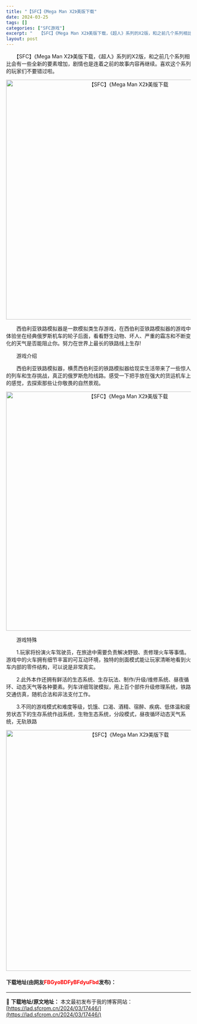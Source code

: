 ```yaml
---
title: "【SFC】《Mega Man X2》美版下载"
date: 2024-03-25
tags: []
categories: ["SFC游戏"]
excerpt: "　　【SFC】《Mega Man X2》美版下载，《超人》系列的X2版，和之前几个系列相比会有一些全新的要素增加，剧情也是连着之前的故事内容再继续。喜欢这个系列的玩家们不要错过啦。 　　西伯利亚铁路模拟器是一款模拟类生存游戏，在西伯利亚铁路模拟器的游戏中体验坐在经典俄罗斯机车的轮子后面，看看野生动物&hellip;"
layout: post
---
```


 <p>　　【SFC】《Mega Man X2》美版下载，《超人》系列的X2版，和之前几个系列相比会有一些全新的要素增加，剧情也是连着之前的故事内容再继续。喜欢这个系列的玩家们不要错过啦。</p> <p align="center"><img align="" border="0" src="https://lad.sfcrom.cn/wp-content/uploads/2024/03/20240325_6600c164dd1d2.png" width="652" alt="【SFC】《Mega Man X2》美版下载" /></p> <p>　　西伯利亚铁路模拟器是一款模拟类生存游戏，在西伯利亚铁路模拟器的游戏中体验坐在经典俄罗斯机车的轮子后面，看看野生动物、坏人、严重的霜冻和不断变化的天气是否能阻止你。努力在世界上最长的铁路线上生存!</p> <p>　　游戏介绍</p> <p>　　西伯利亚铁路模拟器，横贯西伯利亚的铁路模拟器给现实生活带来了一些惊人的列车和生存挑战，真正的俄罗斯危险线路。感受一下把手放在强大的货运机车上的感觉，去探索那些让你敬畏的自然景观。</p> <p align="center"><img align="" border="0" src="https://lad.sfcrom.cn/wp-content/uploads/2024/03/20240325_6600c166697af.png" width="650" alt="【SFC】《Mega Man X2》美版下载" /></p> <p>　　游戏特殊</p> <p>　　1.玩家将扮演火车驾驶员，在旅途中需要负责解决野狼、责修理火车等事情。游戏中的火车拥有细节丰富的可互动环境，独特的剖面模式能让玩家清晰地看到火车内部的零件结构，可以说是非常真实。</p> <p>　　2.此外本作还拥有鲜活的生态系统、生存玩法、制作/升级/维修系统、昼夜循环、动态天气等各种要素。列车详细驾驶模拟，用上百个部件升级修理系统，铁路交通仿真，随机合法和非法支付工作。</p> <p>　　3.不同的游戏模式和难度等级，饥饿、口渴、酒精、宿醉、疾病、低体温和疲劳状态下的生存系统作战系统，生物生态系统，分段模式，昼夜循环动态天气系统，无轨铁路</p> <p align="center"><img align="" border="0" src="https://lad.sfcrom.cn/wp-content/uploads/2024/03/20240325_6600c167a81d0.png" width="655" alt="【SFC】《Mega Man X2》美版下载" /></p> <p><h4>下载地址(由网友<font color="red">FBGyoBDFyBFdyuFbd</font>发布)：</h4></p> 

---
📖 **下载地址/原文地址：** 本文最初发布于我的博客网站：[https://lad.sfcrom.cn/2024/03/17446/](https://lad.sfcrom.cn/2024/03/17446/)
